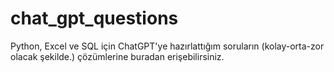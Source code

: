 # chat_gpt_questions
Python, Excel ve SQL için ChatGPT'ye hazırlattığım soruların (kolay-orta-zor olacak şekilde.) çözümlerine buradan erişebilirsiniz.
